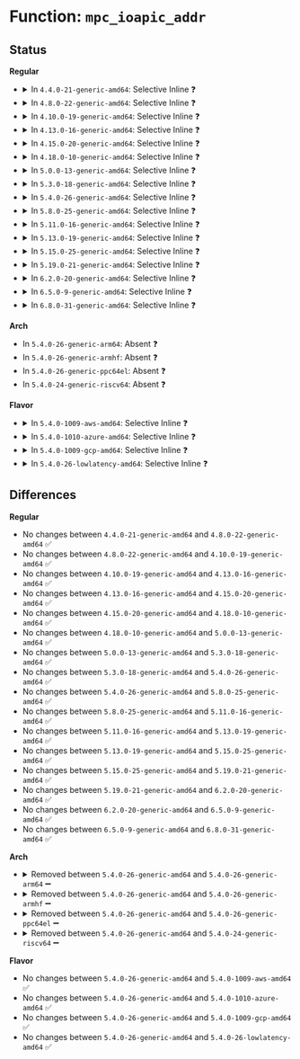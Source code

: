# Function: <code>mpc_ioapic_addr</code>

## Status
<b>Regular</b>
<ul>
<li>
<details>
<summary>In <code>4.4.0-21-generic-amd64</code>: Selective Inline ❓</summary>

```c
unsigned int mpc_ioapic_addr(int ioapic_idx)
```

```json
{
  "name": "mpc_ioapic_addr",
  "collision_type": "Unique Global",
  "inline_type": "Selective",
  "funcs": [
    {
      "addr": 18446744071579196851,
      "name": "mpc_ioapic_addr",
      "external": true,
      "loc": "arch/x86/kernel/apic/io_apic.c:128",
      "file": "arch/x86/kernel/apic/io_apic.c",
      "inline": "not declared, inlined",
      "caller_inline": [
        "arch/x86/kernel/apic/io_apic.c:ioapic_write_entry",
        "arch/x86/kernel/apic/io_apic.c:ioapic_mask_entry",
        "arch/x86/kernel/apic/io_apic.c:io_apic_modify_irq",
        "arch/x86/kernel/apic/io_apic.c:io_apic_sync",
        "arch/x86/kernel/apic/io_apic.c:mp_irqdomain_activate",
        "arch/x86/kernel/apic/io_apic.c:ioapic_set_affinity",
        "arch/x86/kernel/apic/io_apic.c:io_apic_init_mappings",
        "arch/x86/kernel/apic/io_apic.c:native_io_apic_read",
        "arch/x86/kernel/apic/io_apic.c:mp_register_ioapic"
      ],
      "caller_func": []
    }
  ],
  "symbols": [
    {
      "addr": 18446744071579200880,
      "name": "mpc_ioapic_addr",
      "section": ".text",
      "bind": "STB_GLOBAL",
      "size": 25
    }
  ]
}
```
</details>
</li>
<li>
<details>
<summary>In <code>4.8.0-22-generic-amd64</code>: Selective Inline ❓</summary>

```c
unsigned int mpc_ioapic_addr(int ioapic_idx)
```

```json
{
  "name": "mpc_ioapic_addr",
  "collision_type": "Unique Global",
  "inline_type": "Selective",
  "funcs": [
    {
      "addr": 18446744071579198578,
      "name": "mpc_ioapic_addr",
      "external": true,
      "loc": "arch/x86/kernel/apic/io_apic.c:128",
      "file": "arch/x86/kernel/apic/io_apic.c",
      "inline": "not declared, inlined",
      "caller_inline": [
        "arch/x86/kernel/apic/io_apic.c:mp_irqdomain_activate",
        "arch/x86/kernel/apic/io_apic.c:mp_register_ioapic",
        "arch/x86/kernel/apic/io_apic.c:ioapic_set_affinity",
        "arch/x86/kernel/apic/io_apic.c:io_apic_sync",
        "arch/x86/kernel/apic/io_apic.c:io_apic_modify_irq",
        "arch/x86/kernel/apic/io_apic.c:ioapic_mask_entry",
        "arch/x86/kernel/apic/io_apic.c:ioapic_write_entry",
        "arch/x86/kernel/apic/io_apic.c:native_io_apic_read",
        "arch/x86/kernel/apic/io_apic.c:io_apic_init_mappings"
      ],
      "caller_func": []
    }
  ],
  "symbols": [
    {
      "addr": 18446744071579201504,
      "name": "mpc_ioapic_addr",
      "section": ".text",
      "bind": "STB_GLOBAL",
      "size": 25
    }
  ]
}
```
</details>
</li>
<li>
<details>
<summary>In <code>4.10.0-19-generic-amd64</code>: Selective Inline ❓</summary>

```c
unsigned int mpc_ioapic_addr(int ioapic_idx)
```

```json
{
  "name": "mpc_ioapic_addr",
  "collision_type": "Unique Global",
  "inline_type": "Selective",
  "funcs": [
    {
      "addr": 18446744071579210274,
      "name": "mpc_ioapic_addr",
      "external": true,
      "loc": "arch/x86/kernel/apic/io_apic.c:127",
      "file": "arch/x86/kernel/apic/io_apic.c",
      "inline": "not declared, inlined",
      "caller_inline": [
        "arch/x86/kernel/apic/io_apic.c:mp_irqdomain_activate",
        "arch/x86/kernel/apic/io_apic.c:mp_register_ioapic",
        "arch/x86/kernel/apic/io_apic.c:ioapic_set_affinity",
        "arch/x86/kernel/apic/io_apic.c:io_apic_sync",
        "arch/x86/kernel/apic/io_apic.c:io_apic_modify_irq",
        "arch/x86/kernel/apic/io_apic.c:ioapic_mask_entry",
        "arch/x86/kernel/apic/io_apic.c:ioapic_write_entry",
        "arch/x86/kernel/apic/io_apic.c:native_io_apic_read",
        "arch/x86/kernel/apic/io_apic.c:io_apic_init_mappings"
      ],
      "caller_func": []
    }
  ],
  "symbols": [
    {
      "addr": 18446744071579213200,
      "name": "mpc_ioapic_addr",
      "section": ".text",
      "bind": "STB_GLOBAL",
      "size": 25
    }
  ]
}
```
</details>
</li>
<li>
<details>
<summary>In <code>4.13.0-16-generic-amd64</code>: Selective Inline ❓</summary>

```c
unsigned int mpc_ioapic_addr(int ioapic_idx)
```

```json
{
  "name": "mpc_ioapic_addr",
  "collision_type": "Unique Global",
  "inline_type": "Selective",
  "funcs": [
    {
      "addr": 18446744071579207810,
      "name": "mpc_ioapic_addr",
      "external": true,
      "loc": "arch/x86/kernel/apic/io_apic.c:127",
      "file": "arch/x86/kernel/apic/io_apic.c",
      "inline": "not declared, inlined",
      "caller_inline": [
        "arch/x86/kernel/apic/io_apic.c:mp_irqdomain_activate",
        "arch/x86/kernel/apic/io_apic.c:mp_register_ioapic",
        "arch/x86/kernel/apic/io_apic.c:ioapic_set_affinity",
        "arch/x86/kernel/apic/io_apic.c:io_apic_sync",
        "arch/x86/kernel/apic/io_apic.c:io_apic_modify_irq",
        "arch/x86/kernel/apic/io_apic.c:ioapic_mask_entry",
        "arch/x86/kernel/apic/io_apic.c:ioapic_write_entry",
        "arch/x86/kernel/apic/io_apic.c:native_io_apic_read",
        "arch/x86/kernel/apic/io_apic.c:io_apic_init_mappings"
      ],
      "caller_func": []
    }
  ],
  "symbols": [
    {
      "addr": 18446744071579210752,
      "name": "mpc_ioapic_addr",
      "section": ".text",
      "bind": "STB_GLOBAL",
      "size": 25
    }
  ]
}
```
</details>
</li>
<li>
<details>
<summary>In <code>4.15.0-20-generic-amd64</code>: Selective Inline ❓</summary>

```c
unsigned int mpc_ioapic_addr(int ioapic_idx)
```

```json
{
  "name": "mpc_ioapic_addr",
  "collision_type": "Unique Global",
  "inline_type": "Selective",
  "funcs": [
    {
      "addr": 18446744071579233502,
      "name": "mpc_ioapic_addr",
      "external": true,
      "loc": "arch/x86/kernel/apic/io_apic.c:128",
      "file": "arch/x86/kernel/apic/io_apic.c",
      "inline": "not declared, inlined",
      "caller_inline": [
        "arch/x86/kernel/apic/io_apic.c:mp_register_ioapic",
        "arch/x86/kernel/apic/io_apic.c:ioapic_configure_entry",
        "arch/x86/kernel/apic/io_apic.c:io_apic_sync",
        "arch/x86/kernel/apic/io_apic.c:io_apic_modify_irq",
        "arch/x86/kernel/apic/io_apic.c:ioapic_mask_entry",
        "arch/x86/kernel/apic/io_apic.c:ioapic_write_entry",
        "arch/x86/kernel/apic/io_apic.c:native_io_apic_read",
        "arch/x86/kernel/apic/io_apic.c:io_apic_init_mappings"
      ],
      "caller_func": []
    }
  ],
  "symbols": [
    {
      "addr": 18446744071579228400,
      "name": "mpc_ioapic_addr",
      "section": ".text",
      "bind": "STB_GLOBAL",
      "size": 25
    }
  ]
}
```
</details>
</li>
<li>
<details>
<summary>In <code>4.18.0-10-generic-amd64</code>: Selective Inline ❓</summary>

```c
unsigned int mpc_ioapic_addr(int ioapic_idx)
```

```json
{
  "name": "mpc_ioapic_addr",
  "collision_type": "Unique Global",
  "inline_type": "Selective",
  "funcs": [
    {
      "addr": 18446744071579245794,
      "name": "mpc_ioapic_addr",
      "external": true,
      "loc": "arch/x86/kernel/apic/io_apic.c:129",
      "file": "arch/x86/kernel/apic/io_apic.c",
      "inline": "not declared, inlined",
      "caller_inline": [
        "arch/x86/kernel/apic/io_apic.c:mp_register_ioapic",
        "arch/x86/kernel/apic/io_apic.c:mp_register_ioapic",
        "arch/x86/kernel/apic/io_apic.c:mp_register_ioapic",
        "arch/x86/kernel/apic/io_apic.c:ioapic_resume",
        "arch/x86/kernel/apic/io_apic.c:ioapic_configure_entry",
        "arch/x86/kernel/apic/io_apic.c:ioapic_configure_entry",
        "arch/x86/kernel/apic/io_apic.c:io_apic_sync",
        "arch/x86/kernel/apic/io_apic.c:io_apic_modify_irq",
        "arch/x86/kernel/apic/io_apic.c:ioapic_mask_entry",
        "arch/x86/kernel/apic/io_apic.c:ioapic_mask_entry",
        "arch/x86/kernel/apic/io_apic.c:ioapic_write_entry",
        "arch/x86/kernel/apic/io_apic.c:ioapic_write_entry",
        "arch/x86/kernel/apic/io_apic.c:native_io_apic_read",
        "arch/x86/kernel/apic/io_apic.c:io_apic_init_mappings"
      ],
      "caller_func": []
    }
  ],
  "symbols": [
    {
      "addr": 18446744071579241040,
      "name": "mpc_ioapic_addr",
      "section": ".text",
      "bind": "STB_GLOBAL",
      "size": 25
    }
  ]
}
```
</details>
</li>
<li>
<details>
<summary>In <code>5.0.0-13-generic-amd64</code>: Selective Inline ❓</summary>

```c
unsigned int mpc_ioapic_addr(int ioapic_idx)
```

```json
{
  "name": "mpc_ioapic_addr",
  "collision_type": "Unique Global",
  "inline_type": "Selective",
  "funcs": [
    {
      "addr": 18446744071579269570,
      "name": "mpc_ioapic_addr",
      "external": true,
      "loc": "arch/x86/kernel/apic/io_apic.c:129",
      "file": "arch/x86/kernel/apic/io_apic.c",
      "inline": "not declared, inlined",
      "caller_inline": [
        "arch/x86/kernel/apic/io_apic.c:mp_register_ioapic",
        "arch/x86/kernel/apic/io_apic.c:mp_register_ioapic",
        "arch/x86/kernel/apic/io_apic.c:mp_register_ioapic",
        "arch/x86/kernel/apic/io_apic.c:ioapic_resume",
        "arch/x86/kernel/apic/io_apic.c:ioapic_configure_entry",
        "arch/x86/kernel/apic/io_apic.c:ioapic_configure_entry",
        "arch/x86/kernel/apic/io_apic.c:io_apic_sync",
        "arch/x86/kernel/apic/io_apic.c:io_apic_modify_irq",
        "arch/x86/kernel/apic/io_apic.c:ioapic_mask_entry",
        "arch/x86/kernel/apic/io_apic.c:ioapic_mask_entry",
        "arch/x86/kernel/apic/io_apic.c:ioapic_write_entry",
        "arch/x86/kernel/apic/io_apic.c:ioapic_write_entry",
        "arch/x86/kernel/apic/io_apic.c:native_io_apic_read",
        "arch/x86/kernel/apic/io_apic.c:io_apic_init_mappings"
      ],
      "caller_func": []
    }
  ],
  "symbols": [
    {
      "addr": 18446744071579264816,
      "name": "mpc_ioapic_addr",
      "section": ".text",
      "bind": "STB_GLOBAL",
      "size": 25
    }
  ]
}
```
</details>
</li>
<li>
<details>
<summary>In <code>5.3.0-18-generic-amd64</code>: Selective Inline ❓</summary>

```c
unsigned int mpc_ioapic_addr(int ioapic_idx)
```

```json
{
  "name": "mpc_ioapic_addr",
  "collision_type": "Unique Global",
  "inline_type": "Selective",
  "funcs": [
    {
      "addr": 18446744071579285246,
      "name": "mpc_ioapic_addr",
      "external": true,
      "loc": "arch/x86/kernel/apic/io_apic.c:130",
      "file": "arch/x86/kernel/apic/io_apic.c",
      "inline": "not declared, inlined",
      "caller_inline": [
        "arch/x86/kernel/apic/io_apic.c:mp_register_ioapic",
        "arch/x86/kernel/apic/io_apic.c:mp_register_ioapic",
        "arch/x86/kernel/apic/io_apic.c:mp_register_ioapic",
        "arch/x86/kernel/apic/io_apic.c:ioapic_resume",
        "arch/x86/kernel/apic/io_apic.c:ioapic_configure_entry",
        "arch/x86/kernel/apic/io_apic.c:ioapic_configure_entry",
        "arch/x86/kernel/apic/io_apic.c:io_apic_sync",
        "arch/x86/kernel/apic/io_apic.c:io_apic_modify_irq",
        "arch/x86/kernel/apic/io_apic.c:ioapic_mask_entry",
        "arch/x86/kernel/apic/io_apic.c:ioapic_mask_entry",
        "arch/x86/kernel/apic/io_apic.c:ioapic_write_entry",
        "arch/x86/kernel/apic/io_apic.c:ioapic_write_entry",
        "arch/x86/kernel/apic/io_apic.c:native_io_apic_read",
        "arch/x86/kernel/apic/io_apic.c:io_apic_init_mappings"
      ],
      "caller_func": []
    }
  ],
  "symbols": [
    {
      "addr": 18446744071579278752,
      "name": "mpc_ioapic_addr",
      "section": ".text",
      "bind": "STB_GLOBAL",
      "size": 25
    }
  ]
}
```
</details>
</li>
<li>
<details>
<summary>In <code>5.4.0-26-generic-amd64</code>: Selective Inline ❓</summary>

```c
unsigned int mpc_ioapic_addr(int ioapic_idx)
```

```json
{
  "name": "mpc_ioapic_addr",
  "collision_type": "Unique Global",
  "inline_type": "Selective",
  "funcs": [
    {
      "addr": 18446744071579287650,
      "name": "mpc_ioapic_addr",
      "external": true,
      "loc": "arch/x86/kernel/apic/io_apic.c:130",
      "file": "arch/x86/kernel/apic/io_apic.c",
      "inline": "not declared, inlined",
      "caller_inline": [
        "arch/x86/kernel/apic/io_apic.c:mp_register_ioapic",
        "arch/x86/kernel/apic/io_apic.c:mp_register_ioapic",
        "arch/x86/kernel/apic/io_apic.c:mp_register_ioapic",
        "arch/x86/kernel/apic/io_apic.c:ioapic_resume",
        "arch/x86/kernel/apic/io_apic.c:ioapic_configure_entry",
        "arch/x86/kernel/apic/io_apic.c:ioapic_configure_entry",
        "arch/x86/kernel/apic/io_apic.c:io_apic_sync",
        "arch/x86/kernel/apic/io_apic.c:io_apic_modify_irq",
        "arch/x86/kernel/apic/io_apic.c:ioapic_mask_entry",
        "arch/x86/kernel/apic/io_apic.c:ioapic_mask_entry",
        "arch/x86/kernel/apic/io_apic.c:ioapic_write_entry",
        "arch/x86/kernel/apic/io_apic.c:ioapic_write_entry",
        "arch/x86/kernel/apic/io_apic.c:native_io_apic_read",
        "arch/x86/kernel/apic/io_apic.c:io_apic_init_mappings"
      ],
      "caller_func": []
    }
  ],
  "symbols": [
    {
      "addr": 18446744071579281216,
      "name": "mpc_ioapic_addr",
      "section": ".text",
      "bind": "STB_GLOBAL",
      "size": 25
    }
  ]
}
```
</details>
</li>
<li>
<details>
<summary>In <code>5.8.0-25-generic-amd64</code>: Selective Inline ❓</summary>

```c
unsigned int mpc_ioapic_addr(int ioapic_idx)
```

```json
{
  "name": "mpc_ioapic_addr",
  "collision_type": "Unique Global",
  "inline_type": "Selective",
  "funcs": [
    {
      "addr": 18446744071579317237,
      "name": "mpc_ioapic_addr",
      "external": true,
      "loc": "arch/x86/kernel/apic/io_apic.c:130",
      "file": "arch/x86/kernel/apic/io_apic.c",
      "inline": "not declared, inlined",
      "caller_inline": [
        "arch/x86/kernel/apic/io_apic.c:mp_register_ioapic",
        "arch/x86/kernel/apic/io_apic.c:mp_register_ioapic",
        "arch/x86/kernel/apic/io_apic.c:io_apic_unique_id",
        "arch/x86/kernel/apic/io_apic.c:ioapic_resume",
        "arch/x86/kernel/apic/io_apic.c:ioapic_configure_entry",
        "arch/x86/kernel/apic/io_apic.c:ioapic_configure_entry",
        "arch/x86/kernel/apic/io_apic.c:eoi_ioapic_pin",
        "arch/x86/kernel/apic/io_apic.c:mask_ioapic_irq",
        "arch/x86/kernel/apic/io_apic.c:mask_ioapic_irq",
        "arch/x86/kernel/apic/io_apic.c:ioapic_mask_entry",
        "arch/x86/kernel/apic/io_apic.c:ioapic_mask_entry",
        "arch/x86/kernel/apic/io_apic.c:native_io_apic_read",
        "arch/x86/kernel/apic/io_apic.c:io_apic_init_mappings"
      ],
      "caller_func": []
    }
  ],
  "symbols": [
    {
      "addr": 18446744071579310832,
      "name": "mpc_ioapic_addr",
      "section": ".text",
      "bind": "STB_GLOBAL",
      "size": 25
    }
  ]
}
```
</details>
</li>
<li>
<details>
<summary>In <code>5.11.0-16-generic-amd64</code>: Selective Inline ❓</summary>

```c
unsigned int mpc_ioapic_addr(int ioapic_idx)
```

```json
{
  "name": "mpc_ioapic_addr",
  "collision_type": "Unique Global",
  "inline_type": "Selective",
  "funcs": [
    {
      "addr": 18446744071591261482,
      "name": "mpc_ioapic_addr",
      "external": true,
      "loc": "arch/x86/kernel/apic/io_apic.c:130",
      "file": "arch/x86/kernel/apic/io_apic.c",
      "inline": "not declared, inlined",
      "caller_inline": [
        "arch/x86/kernel/apic/io_apic.c:mp_register_ioapic",
        "arch/x86/kernel/apic/io_apic.c:mp_register_ioapic",
        "arch/x86/kernel/apic/io_apic.c:io_apic_unique_id",
        "arch/x86/kernel/apic/io_apic.c:ioapic_resume",
        "arch/x86/kernel/apic/io_apic.c:ioapic_configure_entry",
        "arch/x86/kernel/apic/io_apic.c:ioapic_configure_entry",
        "arch/x86/kernel/apic/io_apic.c:startup_ioapic_irq",
        "arch/x86/kernel/apic/io_apic.c:eoi_ioapic_pin",
        "arch/x86/kernel/apic/io_apic.c:unmask_ioapic_irq",
        "arch/x86/kernel/apic/io_apic.c:mask_ioapic_irq",
        "arch/x86/kernel/apic/io_apic.c:mask_ioapic_irq",
        "arch/x86/kernel/apic/io_apic.c:ioapic_mask_entry",
        "arch/x86/kernel/apic/io_apic.c:ioapic_mask_entry",
        "arch/x86/kernel/apic/io_apic.c:native_io_apic_read",
        "arch/x86/kernel/apic/io_apic.c:io_apic_init_mappings"
      ],
      "caller_func": []
    }
  ],
  "symbols": [
    {
      "addr": 18446744071579316128,
      "name": "mpc_ioapic_addr",
      "section": ".text",
      "bind": "STB_GLOBAL",
      "size": 25
    }
  ]
}
```
</details>
</li>
<li>
<details>
<summary>In <code>5.13.0-19-generic-amd64</code>: Selective Inline ❓</summary>

```c
unsigned int mpc_ioapic_addr(int ioapic_idx)
```

```json
{
  "name": "mpc_ioapic_addr",
  "collision_type": "Unique Global",
  "inline_type": "Selective",
  "funcs": [
    {
      "addr": 18446744071591204552,
      "name": "mpc_ioapic_addr",
      "external": true,
      "loc": "arch/x86/kernel/apic/io_apic.c:130",
      "file": "arch/x86/kernel/apic/io_apic.c",
      "inline": "not declared, inlined",
      "caller_inline": [
        "arch/x86/kernel/apic/io_apic.c:mp_register_ioapic",
        "arch/x86/kernel/apic/io_apic.c:mp_register_ioapic",
        "arch/x86/kernel/apic/io_apic.c:io_apic_unique_id",
        "arch/x86/kernel/apic/io_apic.c:ioapic_resume",
        "arch/x86/kernel/apic/io_apic.c:ioapic_configure_entry",
        "arch/x86/kernel/apic/io_apic.c:ioapic_configure_entry",
        "arch/x86/kernel/apic/io_apic.c:startup_ioapic_irq",
        "arch/x86/kernel/apic/io_apic.c:eoi_ioapic_pin",
        "arch/x86/kernel/apic/io_apic.c:unmask_ioapic_irq",
        "arch/x86/kernel/apic/io_apic.c:mask_ioapic_irq",
        "arch/x86/kernel/apic/io_apic.c:mask_ioapic_irq",
        "arch/x86/kernel/apic/io_apic.c:ioapic_mask_entry",
        "arch/x86/kernel/apic/io_apic.c:ioapic_mask_entry",
        "arch/x86/kernel/apic/io_apic.c:native_io_apic_read",
        "arch/x86/kernel/apic/io_apic.c:io_apic_init_mappings"
      ],
      "caller_func": []
    }
  ],
  "symbols": [
    {
      "addr": 18446744071579318896,
      "name": "mpc_ioapic_addr",
      "section": ".text",
      "bind": "STB_GLOBAL",
      "size": 25
    }
  ]
}
```
</details>
</li>
<li>
<details>
<summary>In <code>5.15.0-25-generic-amd64</code>: Selective Inline ❓</summary>

```c
unsigned int mpc_ioapic_addr(int ioapic_idx)
```

```json
{
  "name": "mpc_ioapic_addr",
  "collision_type": "Unique Global",
  "inline_type": "Selective",
  "funcs": [
    {
      "addr": 18446744071579376813,
      "name": "mpc_ioapic_addr",
      "external": true,
      "loc": "arch/x86/kernel/apic/io_apic.c:130",
      "file": "arch/x86/kernel/apic/io_apic.c",
      "inline": "not declared, inlined",
      "caller_inline": [
        "arch/x86/kernel/apic/io_apic.c:mp_register_ioapic",
        "arch/x86/kernel/apic/io_apic.c:mp_register_ioapic",
        "arch/x86/kernel/apic/io_apic.c:io_apic_unique_id",
        "arch/x86/kernel/apic/io_apic.c:ioapic_resume",
        "arch/x86/kernel/apic/io_apic.c:ioapic_configure_entry",
        "arch/x86/kernel/apic/io_apic.c:ioapic_configure_entry",
        "arch/x86/kernel/apic/io_apic.c:startup_ioapic_irq",
        "arch/x86/kernel/apic/io_apic.c:eoi_ioapic_pin",
        "arch/x86/kernel/apic/io_apic.c:unmask_ioapic_irq",
        "arch/x86/kernel/apic/io_apic.c:mask_ioapic_irq",
        "arch/x86/kernel/apic/io_apic.c:mask_ioapic_irq",
        "arch/x86/kernel/apic/io_apic.c:ioapic_mask_entry",
        "arch/x86/kernel/apic/io_apic.c:ioapic_mask_entry",
        "arch/x86/kernel/apic/io_apic.c:native_io_apic_read",
        "arch/x86/kernel/apic/io_apic.c:io_apic_init_mappings"
      ],
      "caller_func": []
    }
  ],
  "symbols": [
    {
      "addr": 18446744071579373296,
      "name": "mpc_ioapic_addr",
      "section": ".text",
      "bind": "STB_GLOBAL",
      "size": 53
    }
  ]
}
```
</details>
</li>
<li>
<details>
<summary>In <code>5.19.0-21-generic-amd64</code>: Selective Inline ❓</summary>

```c
unsigned int mpc_ioapic_addr(int ioapic_idx)
```

```json
{
  "name": "mpc_ioapic_addr",
  "collision_type": "Unique Global",
  "inline_type": "Selective",
  "funcs": [
    {
      "addr": 18446744071579441177,
      "name": "mpc_ioapic_addr",
      "external": true,
      "loc": "arch/x86/kernel/apic/io_apic.c:131",
      "file": "arch/x86/kernel/apic/io_apic.c",
      "inline": "not declared, inlined",
      "caller_inline": [
        "arch/x86/kernel/apic/io_apic.c:mp_register_ioapic",
        "arch/x86/kernel/apic/io_apic.c:mp_register_ioapic",
        "arch/x86/kernel/apic/io_apic.c:io_apic_unique_id",
        "arch/x86/kernel/apic/io_apic.c:ioapic_resume",
        "arch/x86/kernel/apic/io_apic.c:ioapic_configure_entry",
        "arch/x86/kernel/apic/io_apic.c:ioapic_configure_entry",
        "arch/x86/kernel/apic/io_apic.c:startup_ioapic_irq",
        "arch/x86/kernel/apic/io_apic.c:eoi_ioapic_pin",
        "arch/x86/kernel/apic/io_apic.c:unmask_ioapic_irq",
        "arch/x86/kernel/apic/io_apic.c:mask_ioapic_irq",
        "arch/x86/kernel/apic/io_apic.c:mask_ioapic_irq",
        "arch/x86/kernel/apic/io_apic.c:ioapic_mask_entry",
        "arch/x86/kernel/apic/io_apic.c:ioapic_mask_entry",
        "arch/x86/kernel/apic/io_apic.c:native_io_apic_read",
        "arch/x86/kernel/apic/io_apic.c:io_apic_init_mappings"
      ],
      "caller_func": []
    }
  ],
  "symbols": [
    {
      "addr": 18446744071579437184,
      "name": "mpc_ioapic_addr",
      "section": ".text",
      "bind": "STB_GLOBAL",
      "size": 61
    }
  ]
}
```
</details>
</li>
<li>
<details>
<summary>In <code>6.2.0-20-generic-amd64</code>: Selective Inline ❓</summary>

```c
unsigned int mpc_ioapic_addr(int ioapic_idx)
```

```json
{
  "name": "mpc_ioapic_addr",
  "collision_type": "Unique Global",
  "inline_type": "Selective",
  "funcs": [
    {
      "addr": 18446744071579526562,
      "name": "mpc_ioapic_addr",
      "external": true,
      "loc": "arch/x86/kernel/apic/io_apic.c:131",
      "file": "arch/x86/kernel/apic/io_apic.c",
      "inline": "not declared, inlined",
      "caller_inline": [
        "arch/x86/kernel/apic/io_apic.c:mp_register_ioapic",
        "arch/x86/kernel/apic/io_apic.c:mp_register_ioapic",
        "arch/x86/kernel/apic/io_apic.c:io_apic_unique_id",
        "arch/x86/kernel/apic/io_apic.c:ioapic_resume",
        "arch/x86/kernel/apic/io_apic.c:ioapic_configure_entry",
        "arch/x86/kernel/apic/io_apic.c:ioapic_configure_entry",
        "arch/x86/kernel/apic/io_apic.c:startup_ioapic_irq",
        "arch/x86/kernel/apic/io_apic.c:eoi_ioapic_pin",
        "arch/x86/kernel/apic/io_apic.c:unmask_ioapic_irq",
        "arch/x86/kernel/apic/io_apic.c:mask_ioapic_irq",
        "arch/x86/kernel/apic/io_apic.c:mask_ioapic_irq",
        "arch/x86/kernel/apic/io_apic.c:ioapic_mask_entry",
        "arch/x86/kernel/apic/io_apic.c:ioapic_mask_entry",
        "arch/x86/kernel/apic/io_apic.c:native_io_apic_read",
        "arch/x86/kernel/apic/io_apic.c:io_apic_init_mappings"
      ],
      "caller_func": []
    }
  ],
  "symbols": [
    {
      "addr": 18446744071579521936,
      "name": "mpc_ioapic_addr",
      "section": ".text",
      "bind": "STB_GLOBAL",
      "size": 61
    }
  ]
}
```
</details>
</li>
<li>
<details>
<summary>In <code>6.5.0-9-generic-amd64</code>: Selective Inline ❓</summary>

```c
unsigned int mpc_ioapic_addr(int ioapic_idx)
```

```json
{
  "name": "mpc_ioapic_addr",
  "collision_type": "Unique Global",
  "inline_type": "Selective",
  "funcs": [
    {
      "addr": 18446744071579539349,
      "name": "mpc_ioapic_addr",
      "external": true,
      "loc": "arch/x86/kernel/apic/io_apic.c:132",
      "file": "arch/x86/kernel/apic/io_apic.c",
      "inline": "not declared, inlined",
      "caller_inline": [
        "arch/x86/kernel/apic/io_apic.c:mp_register_ioapic",
        "arch/x86/kernel/apic/io_apic.c:mp_register_ioapic",
        "arch/x86/kernel/apic/io_apic.c:io_apic_unique_id",
        "arch/x86/kernel/apic/io_apic.c:ioapic_resume",
        "arch/x86/kernel/apic/io_apic.c:ioapic_configure_entry",
        "arch/x86/kernel/apic/io_apic.c:ioapic_configure_entry",
        "arch/x86/kernel/apic/io_apic.c:startup_ioapic_irq",
        "arch/x86/kernel/apic/io_apic.c:eoi_ioapic_pin",
        "arch/x86/kernel/apic/io_apic.c:unmask_ioapic_irq",
        "arch/x86/kernel/apic/io_apic.c:mask_ioapic_irq",
        "arch/x86/kernel/apic/io_apic.c:mask_ioapic_irq",
        "arch/x86/kernel/apic/io_apic.c:ioapic_mask_entry",
        "arch/x86/kernel/apic/io_apic.c:ioapic_mask_entry",
        "arch/x86/kernel/apic/io_apic.c:native_io_apic_read",
        "arch/x86/kernel/apic/io_apic.c:io_apic_init_mappings"
      ],
      "caller_func": []
    }
  ],
  "symbols": [
    {
      "addr": 18446744071579534480,
      "name": "mpc_ioapic_addr",
      "section": ".text",
      "bind": "STB_GLOBAL",
      "size": 64
    }
  ]
}
```
</details>
</li>
<li>
<details>
<summary>In <code>6.8.0-31-generic-amd64</code>: Selective Inline ❓</summary>

```c
unsigned int mpc_ioapic_addr(int ioapic_idx)
```

```json
{
  "name": "mpc_ioapic_addr",
  "collision_type": "Unique Global",
  "inline_type": "Selective",
  "funcs": [
    {
      "addr": 18446744071579568165,
      "name": "mpc_ioapic_addr",
      "external": true,
      "loc": "arch/x86/kernel/apic/io_apic.c:132",
      "file": "arch/x86/kernel/apic/io_apic.c",
      "inline": "not declared, inlined",
      "caller_inline": [
        "arch/x86/kernel/apic/io_apic.c:mp_register_ioapic",
        "arch/x86/kernel/apic/io_apic.c:mp_register_ioapic",
        "arch/x86/kernel/apic/io_apic.c:io_apic_unique_id",
        "arch/x86/kernel/apic/io_apic.c:ioapic_resume",
        "arch/x86/kernel/apic/io_apic.c:ioapic_configure_entry",
        "arch/x86/kernel/apic/io_apic.c:ioapic_configure_entry",
        "arch/x86/kernel/apic/io_apic.c:startup_ioapic_irq",
        "arch/x86/kernel/apic/io_apic.c:eoi_ioapic_pin",
        "arch/x86/kernel/apic/io_apic.c:unmask_ioapic_irq",
        "arch/x86/kernel/apic/io_apic.c:mask_ioapic_irq",
        "arch/x86/kernel/apic/io_apic.c:mask_ioapic_irq",
        "arch/x86/kernel/apic/io_apic.c:ioapic_mask_entry",
        "arch/x86/kernel/apic/io_apic.c:ioapic_mask_entry",
        "arch/x86/kernel/apic/io_apic.c:native_io_apic_read",
        "arch/x86/kernel/apic/io_apic.c:io_apic_init_mappings"
      ],
      "caller_func": []
    }
  ],
  "symbols": [
    {
      "addr": 18446744071579563296,
      "name": "mpc_ioapic_addr",
      "section": ".text",
      "bind": "STB_GLOBAL",
      "size": 64
    }
  ]
}
```
</details>
</li>
</ul>
<b>Arch</b>
<ul>
<li>
In <code>5.4.0-26-generic-arm64</code>: Absent ❓
</li>
<li>
In <code>5.4.0-26-generic-armhf</code>: Absent ❓
</li>
<li>
In <code>5.4.0-26-generic-ppc64el</code>: Absent ❓
</li>
<li>
In <code>5.4.0-24-generic-riscv64</code>: Absent ❓
</li>
</ul>
<b>Flavor</b>
<ul>
<li>
<details>
<summary>In <code>5.4.0-1009-aws-amd64</code>: Selective Inline ❓</summary>

```c
unsigned int mpc_ioapic_addr(int ioapic_idx)
```

```json
{
  "name": "mpc_ioapic_addr",
  "collision_type": "Unique Global",
  "inline_type": "Selective",
  "funcs": [
    {
      "addr": 18446744071579286354,
      "name": "mpc_ioapic_addr",
      "external": true,
      "loc": "arch/x86/kernel/apic/io_apic.c:130",
      "file": "arch/x86/kernel/apic/io_apic.c",
      "inline": "not declared, inlined",
      "caller_inline": [
        "arch/x86/kernel/apic/io_apic.c:mp_register_ioapic",
        "arch/x86/kernel/apic/io_apic.c:mp_register_ioapic",
        "arch/x86/kernel/apic/io_apic.c:mp_register_ioapic",
        "arch/x86/kernel/apic/io_apic.c:ioapic_resume",
        "arch/x86/kernel/apic/io_apic.c:ioapic_configure_entry",
        "arch/x86/kernel/apic/io_apic.c:ioapic_configure_entry",
        "arch/x86/kernel/apic/io_apic.c:io_apic_sync",
        "arch/x86/kernel/apic/io_apic.c:io_apic_modify_irq",
        "arch/x86/kernel/apic/io_apic.c:ioapic_mask_entry",
        "arch/x86/kernel/apic/io_apic.c:ioapic_mask_entry",
        "arch/x86/kernel/apic/io_apic.c:ioapic_write_entry",
        "arch/x86/kernel/apic/io_apic.c:ioapic_write_entry",
        "arch/x86/kernel/apic/io_apic.c:native_io_apic_read",
        "arch/x86/kernel/apic/io_apic.c:io_apic_init_mappings"
      ],
      "caller_func": []
    }
  ],
  "symbols": [
    {
      "addr": 18446744071579279920,
      "name": "mpc_ioapic_addr",
      "section": ".text",
      "bind": "STB_GLOBAL",
      "size": 25
    }
  ]
}
```
</details>
</li>
<li>
<details>
<summary>In <code>5.4.0-1010-azure-amd64</code>: Selective Inline ❓</summary>

```c
unsigned int mpc_ioapic_addr(int ioapic_idx)
```

```json
{
  "name": "mpc_ioapic_addr",
  "collision_type": "Unique Global",
  "inline_type": "Selective",
  "funcs": [
    {
      "addr": 18446744071579221627,
      "name": "mpc_ioapic_addr",
      "external": true,
      "loc": "arch/x86/kernel/apic/io_apic.c:130",
      "file": "arch/x86/kernel/apic/io_apic.c",
      "inline": "not declared, inlined",
      "caller_inline": [
        "arch/x86/kernel/apic/io_apic.c:mp_register_ioapic",
        "arch/x86/kernel/apic/io_apic.c:mp_register_ioapic",
        "arch/x86/kernel/apic/io_apic.c:mp_register_ioapic",
        "arch/x86/kernel/apic/io_apic.c:ioapic_resume",
        "arch/x86/kernel/apic/io_apic.c:ioapic_configure_entry",
        "arch/x86/kernel/apic/io_apic.c:ioapic_configure_entry",
        "arch/x86/kernel/apic/io_apic.c:io_apic_sync",
        "arch/x86/kernel/apic/io_apic.c:io_apic_modify_irq",
        "arch/x86/kernel/apic/io_apic.c:ioapic_mask_entry",
        "arch/x86/kernel/apic/io_apic.c:ioapic_mask_entry",
        "arch/x86/kernel/apic/io_apic.c:ioapic_write_entry",
        "arch/x86/kernel/apic/io_apic.c:ioapic_write_entry",
        "arch/x86/kernel/apic/io_apic.c:native_io_apic_read",
        "arch/x86/kernel/apic/io_apic.c:io_apic_init_mappings"
      ],
      "caller_func": []
    }
  ],
  "symbols": [
    {
      "addr": 18446744071579215248,
      "name": "mpc_ioapic_addr",
      "section": ".text",
      "bind": "STB_GLOBAL",
      "size": 25
    }
  ]
}
```
</details>
</li>
<li>
<details>
<summary>In <code>5.4.0-1009-gcp-amd64</code>: Selective Inline ❓</summary>

```c
unsigned int mpc_ioapic_addr(int ioapic_idx)
```

```json
{
  "name": "mpc_ioapic_addr",
  "collision_type": "Unique Global",
  "inline_type": "Selective",
  "funcs": [
    {
      "addr": 18446744071579287554,
      "name": "mpc_ioapic_addr",
      "external": true,
      "loc": "arch/x86/kernel/apic/io_apic.c:130",
      "file": "arch/x86/kernel/apic/io_apic.c",
      "inline": "not declared, inlined",
      "caller_inline": [
        "arch/x86/kernel/apic/io_apic.c:mp_register_ioapic",
        "arch/x86/kernel/apic/io_apic.c:mp_register_ioapic",
        "arch/x86/kernel/apic/io_apic.c:mp_register_ioapic",
        "arch/x86/kernel/apic/io_apic.c:ioapic_resume",
        "arch/x86/kernel/apic/io_apic.c:ioapic_configure_entry",
        "arch/x86/kernel/apic/io_apic.c:ioapic_configure_entry",
        "arch/x86/kernel/apic/io_apic.c:io_apic_sync",
        "arch/x86/kernel/apic/io_apic.c:io_apic_modify_irq",
        "arch/x86/kernel/apic/io_apic.c:ioapic_mask_entry",
        "arch/x86/kernel/apic/io_apic.c:ioapic_mask_entry",
        "arch/x86/kernel/apic/io_apic.c:ioapic_write_entry",
        "arch/x86/kernel/apic/io_apic.c:ioapic_write_entry",
        "arch/x86/kernel/apic/io_apic.c:native_io_apic_read",
        "arch/x86/kernel/apic/io_apic.c:io_apic_init_mappings"
      ],
      "caller_func": []
    }
  ],
  "symbols": [
    {
      "addr": 18446744071579281120,
      "name": "mpc_ioapic_addr",
      "section": ".text",
      "bind": "STB_GLOBAL",
      "size": 25
    }
  ]
}
```
</details>
</li>
<li>
<details>
<summary>In <code>5.4.0-26-lowlatency-amd64</code>: Selective Inline ❓</summary>

```c
unsigned int mpc_ioapic_addr(int ioapic_idx)
```

```json
{
  "name": "mpc_ioapic_addr",
  "collision_type": "Unique Global",
  "inline_type": "Selective",
  "funcs": [
    {
      "addr": 18446744071579293442,
      "name": "mpc_ioapic_addr",
      "external": true,
      "loc": "arch/x86/kernel/apic/io_apic.c:130",
      "file": "arch/x86/kernel/apic/io_apic.c",
      "inline": "not declared, inlined",
      "caller_inline": [
        "arch/x86/kernel/apic/io_apic.c:mp_register_ioapic",
        "arch/x86/kernel/apic/io_apic.c:mp_register_ioapic",
        "arch/x86/kernel/apic/io_apic.c:mp_register_ioapic",
        "arch/x86/kernel/apic/io_apic.c:ioapic_resume",
        "arch/x86/kernel/apic/io_apic.c:ioapic_configure_entry",
        "arch/x86/kernel/apic/io_apic.c:ioapic_configure_entry",
        "arch/x86/kernel/apic/io_apic.c:io_apic_sync",
        "arch/x86/kernel/apic/io_apic.c:io_apic_modify_irq",
        "arch/x86/kernel/apic/io_apic.c:ioapic_mask_entry",
        "arch/x86/kernel/apic/io_apic.c:ioapic_mask_entry",
        "arch/x86/kernel/apic/io_apic.c:ioapic_write_entry",
        "arch/x86/kernel/apic/io_apic.c:ioapic_write_entry",
        "arch/x86/kernel/apic/io_apic.c:native_io_apic_read",
        "arch/x86/kernel/apic/io_apic.c:io_apic_init_mappings"
      ],
      "caller_func": []
    }
  ],
  "symbols": [
    {
      "addr": 18446744071579287008,
      "name": "mpc_ioapic_addr",
      "section": ".text",
      "bind": "STB_GLOBAL",
      "size": 25
    }
  ]
}
```
</details>
</li>
</ul>

## Differences
<b>Regular</b>
<ul>
<li>
No changes between <code>4.4.0-21-generic-amd64</code> and <code>4.8.0-22-generic-amd64</code> ✅
</li>
<li>
No changes between <code>4.8.0-22-generic-amd64</code> and <code>4.10.0-19-generic-amd64</code> ✅
</li>
<li>
No changes between <code>4.10.0-19-generic-amd64</code> and <code>4.13.0-16-generic-amd64</code> ✅
</li>
<li>
No changes between <code>4.13.0-16-generic-amd64</code> and <code>4.15.0-20-generic-amd64</code> ✅
</li>
<li>
No changes between <code>4.15.0-20-generic-amd64</code> and <code>4.18.0-10-generic-amd64</code> ✅
</li>
<li>
No changes between <code>4.18.0-10-generic-amd64</code> and <code>5.0.0-13-generic-amd64</code> ✅
</li>
<li>
No changes between <code>5.0.0-13-generic-amd64</code> and <code>5.3.0-18-generic-amd64</code> ✅
</li>
<li>
No changes between <code>5.3.0-18-generic-amd64</code> and <code>5.4.0-26-generic-amd64</code> ✅
</li>
<li>
No changes between <code>5.4.0-26-generic-amd64</code> and <code>5.8.0-25-generic-amd64</code> ✅
</li>
<li>
No changes between <code>5.8.0-25-generic-amd64</code> and <code>5.11.0-16-generic-amd64</code> ✅
</li>
<li>
No changes between <code>5.11.0-16-generic-amd64</code> and <code>5.13.0-19-generic-amd64</code> ✅
</li>
<li>
No changes between <code>5.13.0-19-generic-amd64</code> and <code>5.15.0-25-generic-amd64</code> ✅
</li>
<li>
No changes between <code>5.15.0-25-generic-amd64</code> and <code>5.19.0-21-generic-amd64</code> ✅
</li>
<li>
No changes between <code>5.19.0-21-generic-amd64</code> and <code>6.2.0-20-generic-amd64</code> ✅
</li>
<li>
No changes between <code>6.2.0-20-generic-amd64</code> and <code>6.5.0-9-generic-amd64</code> ✅
</li>
<li>
No changes between <code>6.5.0-9-generic-amd64</code> and <code>6.8.0-31-generic-amd64</code> ✅
</li>
</ul>
<b>Arch</b>
<ul>
<li>
<details>
<summary>Removed between <code>5.4.0-26-generic-amd64</code> and <code>5.4.0-26-generic-arm64</code> ➖</summary>

```c
unsigned int mpc_ioapic_addr(int ioapic_idx)
```
</details>
</li>
<li>
<details>
<summary>Removed between <code>5.4.0-26-generic-amd64</code> and <code>5.4.0-26-generic-armhf</code> ➖</summary>

```c
unsigned int mpc_ioapic_addr(int ioapic_idx)
```
</details>
</li>
<li>
<details>
<summary>Removed between <code>5.4.0-26-generic-amd64</code> and <code>5.4.0-26-generic-ppc64el</code> ➖</summary>

```c
unsigned int mpc_ioapic_addr(int ioapic_idx)
```
</details>
</li>
<li>
<details>
<summary>Removed between <code>5.4.0-26-generic-amd64</code> and <code>5.4.0-24-generic-riscv64</code> ➖</summary>

```c
unsigned int mpc_ioapic_addr(int ioapic_idx)
```
</details>
</li>
</ul>
<b>Flavor</b>
<ul>
<li>
No changes between <code>5.4.0-26-generic-amd64</code> and <code>5.4.0-1009-aws-amd64</code> ✅
</li>
<li>
No changes between <code>5.4.0-26-generic-amd64</code> and <code>5.4.0-1010-azure-amd64</code> ✅
</li>
<li>
No changes between <code>5.4.0-26-generic-amd64</code> and <code>5.4.0-1009-gcp-amd64</code> ✅
</li>
<li>
No changes between <code>5.4.0-26-generic-amd64</code> and <code>5.4.0-26-lowlatency-amd64</code> ✅
</li>
</ul>
